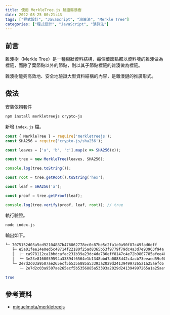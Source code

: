```yaml
---
title: 使用 MerkleTree.js 驗證雜湊樹
date: 2022-08-25 00:21:43
tags: ["程式設計", "JavaScript", "演算法", "Merkle Tree"]
categories: ["程式設計", "JavaScript", "演算法"]
---
```


## 前言

雜湊樹（Merkle Tree）是一種樹狀資料結構，每個葉節點都以資料塊的雜湊做為標籤，而除了葉節點以外的節點，則以其子節點標籤的雜湊做為標籤。

雜湊樹能夠高效地、安全地驗證大型資料結構的內容，是雜湊鏈的推廣形式。

## 做法

安裝依賴套件

```bash
npm install merkletreejs crypto-js
```

新增 `index.js` 檔。

```js
const { MerkleTree } = require('merkletreejs');
const SHA256 = require('crypto-js/sha256');

const leaves = ['a', 'b', 'c'].map(x => SHA256(x));

const tree = new MerkleTree(leaves, SHA256);

console.log(tree.toString());

const root = tree.getRoot().toString('hex');

const leaf = SHA256('a');

const proof = tree.getProof(leaf);

console.log(tree.verify(proof, leaf, root)); // true
```

執行驗證。

```bash
node index.js
```

輸出如下。

```bash
└─ 7075152d03a5cd92104887b476862778ec0c87be5c2fa1c0a90f87c49fad6eff
   ├─ e5a01fee14e0ed5c48714f22180f25ad8365b53f9779f79dc4a3d7e93963f94a
   │  ├─ ca978112ca1bbdcafac231b39a23dc4da786eff8147c4e72b9807785afee48bb
   │  └─ 3e23e8160039594a33894f6564e1b1348bbd7a0088d42c4acb73eeaed59c009d
   └─ 2e7d2c03a9507ae265ecf5b5356885a53393a2029d241394997265a1a25aefc6
      └─ 2e7d2c03a9507ae265ecf5b5356885a53393a2029d241394997265a1a25aefc6

true
```

## 參考資料

- [miguelmota/merkletreejs](https://github.com/miguelmota/merkletreejs)
